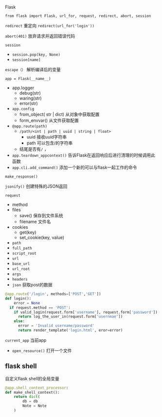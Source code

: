 Flask

`from flask import Flask, url_for, request, redirect, abort, session`

`redirect` 重定向 `redirect(url_for('login'))`

`abort(401)` 放弃请求并返回错误代码

`session` 

+ `session.pop(key, None)`
+ `session[name]`

`escape（）`  解析编译后的变量

`app = Flask(__name__)`

+ app.logger
  + debug(str)
  + waring(str)
  + error(str)
+ `app.config`
  + from_object( str | dict) 从对象中获取配置
  + form_envvar() 从文件获取配置
+ `@app.route(path)`
  + `/path/<int | path | uuid | string | float>`
    + uuid  接收uuid字符串
    + path 可以包含/的字符串
  + 结尾是否有`/` ，
+ `app.teardown_appcontext()` 告诉Flask在返回响应后进行清理的时候调用此函数
+ `app.cli.add_command()` 添加一个新的可以与flask一起工作的命令

`make_response()` 

`jsonify()` 创建特殊的JSON返回

`request`

+ method
+ files
  + save() 保存到文件系统
  + filename 文件名
+ cookies
  + get(key)
  + set_cookie(key, value)
+ `path`
+ `full_path`
+ `script_root`
+ `url`
+ `base_url`
+ `url_root`
+ `args`
+ `headers`
+ `json`  获取post的数据

```python
@app.route('/login', methods=['POST','GET'])
def login():
	error = None
  if request.method == 'POST':
    if valid_login(request.form['username'], request.form['password']):
      return log_the_user_in(request.form['usernmae'])
    else:
      error = 'Invalid username/password'
      return render_template('login.html', eror=error)
```

`current_app` 当前app

+ `open_resource()` 打开一个文件



## flask shell 

自定义flask shell的全局变量

```python
@app.shell_context_processor:
def make_shell_context():
	return dict(
		db = db
		Note = Note
	)
```

